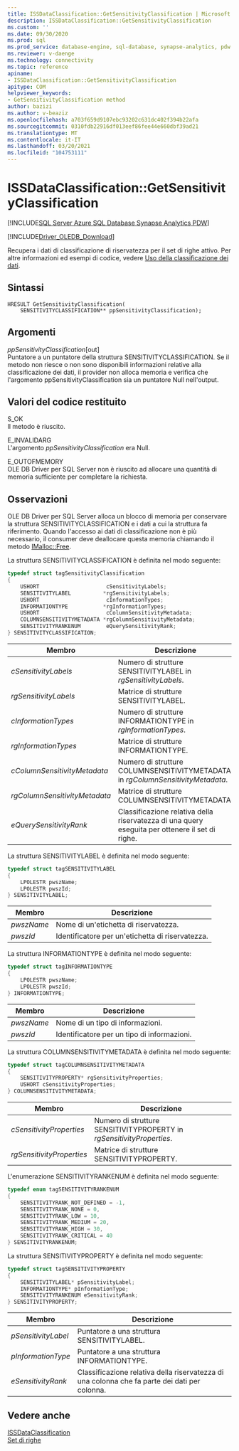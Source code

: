 ```yaml
---
title: ISSDataClassification::GetSensitivityClassification | Microsoft Docs
description: ISSDataClassification::GetSensitivityClassification
ms.custom: ''
ms.date: 09/30/2020
ms.prod: sql
ms.prod_service: database-engine, sql-database, synapse-analytics, pdw
ms.reviewer: v-daenge
ms.technology: connectivity
ms.topic: reference
apiname:
- ISSDataClassification::GetSensitivityClassification
apitype: COM
helpviewer_keywords:
- GetSensitivityClassification method
author: bazizi
ms.author: v-beaziz
ms.openlocfilehash: a703f659d9107ebc93202c631dc402f394b22afa
ms.sourcegitcommit: 0310fdb22916df013eef86fee44e660dbf39ad21
ms.translationtype: MT
ms.contentlocale: it-IT
ms.lasthandoff: 03/20/2021
ms.locfileid: "104753111"
---
```

# <a name="issdataclassificationgetsensitivityclassification"></a>ISSDataClassification::GetSensitivityClassification
[!INCLUDE[SQL Server Azure SQL Database Synapse Analytics PDW](../../../includes/applies-to-version/sql-asdb-asa.md)]

[!INCLUDE[Driver_OLEDB_Download](../../../includes/driver_oledb_download.md)]

  Recupera i dati di classificazione di riservatezza per il set di righe attivo. Per altre informazioni ed esempi di codice, vedere [Uso della classificazione dei dati](../features/using-data-classification.md).  
  
## <a name="syntax"></a>Sintassi  
  
```  
HRESULT GetSensitivityClassification(
    SENSITIVITYCLASSIFICATION** ppSensitivityClassification);
```  
  
## <a name="arguments"></a>Argomenti  
  *ppSensitivityClassification*[out]  
 Puntatore a un puntatore della struttura SENSITIVITYCLASSIFICATION. Se il metodo non riesce o non sono disponibili informazioni relative alla classificazione dei dati, il provider non alloca memoria e verifica che l'argomento ppSensitivityClassification sia un puntatore Null nell'output.  
  
## <a name="return-code-values"></a>Valori del codice restituito  
 S_OK  
 Il metodo è riuscito.    
  
 E_INVALIDARG  
 L'argomento *ppSensitivityClassification* era Null.  
  
 E_OUTOFMEMORY  
 OLE DB Driver per SQL Server non è riuscito ad allocare una quantità di memoria sufficiente per completare la richiesta.  

  
## <a name="remarks"></a>Osservazioni  
OLE DB Driver per SQL Server alloca un blocco di memoria per conservare la struttura SENSITIVITYCLASSIFICATION e i dati a cui la struttura fa riferimento. Quando l'accesso ai dati di classificazione non è più necessario, il consumer deve deallocare questa memoria chiamando il metodo [IMalloc::Free](/windows/win32/api/objidl/nf-objidl-imalloc-free).  
  
 La struttura SENSITIVITYCLASSIFICATION è definita nel modo seguente:
  
```cpp
typedef struct tagSensitivityClassification
{
    USHORT                     cSensitivityLabels;
    SENSITIVITYLABEL          *rgSensitivityLabels;
    USHORT                     cInformationTypes;
    INFORMATIONTYPE           *rgInformationTypes;
    USHORT                     cColumnSensitivityMetadata;
    COLUMNSENSITIVITYMETADATA *rgColumnSensitivityMetadata;
    SENSITIVITYRANKENUM        eQuerySensitivityRank;
} SENSITIVITYCLASSIFICATION;
```  

|Membro|Descrizione|  
|------------|-----------------|  
|*cSensitivityLabels*|Numero di strutture SENSITIVITYLABEL in *rgSensitivityLabels*.|  
|*rgSensitivityLabels*|Matrice di strutture SENSITIVITYLABEL.|  
|*cInformationTypes*|Numero di strutture INFORMATIONTYPE in *rgInformationTypes*.|  
|*rgInformationTypes*|Matrice di strutture INFORMATIONTYPE.|  
|*cColumnSensitivityMetadata*|Numero di strutture COLUMNSENSITIVITYMETADATA in *rgColumnSensitivityMetadata*.|  
|*rgColumnSensitivityMetadata*|Matrice di strutture COLUMNSENSITIVITYMETADATA.|  
|*eQuerySensitivityRank*|Classificazione relativa della riservatezza di una query eseguita per ottenere il set di righe.|  

La struttura SENSITIVITYLABEL è definita nel modo seguente:
```cpp
typedef struct tagSENSITIVITYLABEL
{
    LPOLESTR pwszName;
    LPOLESTR pwszId;
} SENSITIVITYLABEL;
```

|Membro|Descrizione|  
|------------|-----------------|  
|*pwszName*|Nome di un'etichetta di riservatezza.|  
|*pwszId*|Identificatore per un'etichetta di riservatezza.|  

La struttura INFORMATIONTYPE è definita nel modo seguente:
```cpp
typedef struct tagINFORMATIONTYPE
{
    LPOLESTR pwszName;
    LPOLESTR pwszId;
} INFORMATIONTYPE;
```

|Membro|Descrizione|  
|------------|-----------------|  
|*pwszName*|Nome di un tipo di informazioni.|  
|*pwszId*|Identificatore per un tipo di informazioni.|  

La struttura COLUMNSENSITIVITYMETADATA è definita nel modo seguente:
```cpp
typedef struct tagCOLUMNSENSITIVITYMETADATA
{
    SENSITIVITYPROPERTY* rgSensitivityProperties;
    USHORT cSensitivityProperties;
} COLUMNSENSITIVITYMETADATA;
```

|Membro|Descrizione|  
|------------|-----------------|  
|*cSensitivityProperties*|Numero di strutture SENSITIVITYPROPERTY in *rgSensitivityProperties*.|  
|*rgSensitivityProperties*|Matrice di strutture SENSITIVITYPROPERTY.|  

L'enumerazione SENSITIVITYRANKENUM è definita nel modo seguente:
```cpp
typedef enum tagSENSITIVITYRANKENUM
{
    SENSITIVITYRANK_NOT_DEFINED = -1,
    SENSITIVITYRANK_NONE = 0,
    SENSITIVITYRANK_LOW = 10,
    SENSITIVITYRANK_MEDIUM = 20,
    SENSITIVITYRANK_HIGH = 30,
    SENSITIVITYRANK_CRITICAL = 40
} SENSITIVITYRANKENUM;
```

La struttura SENSITIVITYPROPERTY è definita nel modo seguente:
```cpp
typedef struct tagSENSITIVITYPROPERTY
{
    SENSITIVITYLABEL* pSensitivityLabel;
    INFORMATIONTYPE* pInformationType;
    SENSITIVITYRANKENUM eSensitivityRank;
} SENSITIVITYPROPERTY;
```

|Membro|Descrizione|  
|------------|-----------------|  
|*pSensitivityLabel*|Puntatore a una struttura SENSITIVITYLABEL.|  
|*pInformationType*|Puntatore a una struttura INFORMATIONTYPE.|  
|*eSensitivityRank*|Classificazione relativa della riservatezza di una colonna che fa parte dei dati per colonna.|  

## <a name="see-also"></a>Vedere anche  
 [ISSDataClassification](../../oledb/ole-db-interfaces/issdataclassification-ole-db.md)  
 [Set di righe](../ole-db-rowsets/rowsets.md)  
